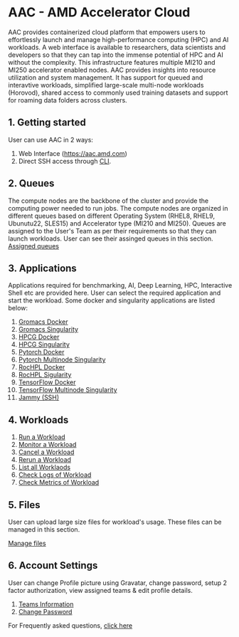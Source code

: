 # AAC - AMD Accelerator Cloud
AAC provides containerized cloud platform that empowers users to effortlessly launch and manage high-performance computing (HPC) and AI workloads. A web interface is available to researchers, data scientists and developers so that they can tap into the immense potential of HPC and AI without the complexity. This infrastructure features multiple MI210 and MI250 accelerator enabled nodes. AAC provides insights into resource utilization and system management. It has support for queued and interavtive workloads, simplified large-scale multi-node workloads (Horovod), shared access to commonly used training datasets and support for roaming data folders across clusters.


## 1. Getting started
User can use AAC in 2 ways:
1. Web Interface (https://aac.amd.com)
2. Direct SSH access through [CLI](https://github.com/amddcgpuce/AMDAcceleratorCloudGuides/tree/main?tab=readme-ov-file#how-to-ssh-to-the-plano-slurm-cluster).

## 2. Queues
The compute nodes are the backbone of the cluster and provide the computing power needed to run jobs. The compute nodes are organized in different queues based on different Operating System (RHEL8, RHEL9, Ubunutu22, SLES15) and Accelerator type (MI210 and MI250). Queues are assigned to the User's Team as per their requirements so that they can launch workloads. User can see their assinged queues in this section.
[Assigned queues](https://github.com/amddcgpuce/AMDAcceleratorCloudGuides/blob/main/PlexusQuickStartGuide/HowTo_Check_Queues_Assigned.md)


## 3. Applications
Applications required for benchmarking, AI, Deep Learning, HPC, Interactive Shell etc are provided here. User can select the required application and start the workload. Some docker and singularity applications are listed below:
1. [Gromacs Docker](https://github.com/amddcgpuce/AMDAcceleratorCloudGuides/blob/main/PlexusQuickStartGuide/HowTo_Launch_Gromacs_Docker_Application.md)
2. [Gromacs Singularity](https://github.com/amddcgpuce/AMDAcceleratorCloudGuides/blob/main/PlexusQuickStartGuide/HowTo_Launch_Gromacs_Singularity_Application.md)
3. [HPCG Docker](https://github.com/amddcgpuce/AMDAcceleratorCloudGuides/blob/main/PlexusQuickStartGuide/HowTo_Launch_HPCG_Docker_Application.md)
4. [HPCG Singularity](https://github.com/amddcgpuce/AMDAcceleratorCloudGuides/blob/main/PlexusQuickStartGuide/HowTo_Launch_HPCG_Singularity_Application.md)
5. [Pytorch Docker](https://github.com/amddcgpuce/AMDAcceleratorCloudGuides/blob/main/PlexusQuickStartGuide/HowTo_Launch_Pytorch_Application.md)
6. [Pytorch Multinode Singularity](https://github.com/amddcgpuce/AMDAcceleratorCloudGuides/blob/main/PlexusQuickStartGuide/HowTo_Launch_PyTorch_Application_Multinode.md)
7. [RocHPL Docker](https://github.com/amddcgpuce/AMDAcceleratorCloudGuides/blob/main/PlexusQuickStartGuide/HowTo_Launch_RocHPL_Docker_Application.md)
8. [RocHPL Sigularity](https://github.com/amddcgpuce/AMDAcceleratorCloudGuides/blob/main/PlexusQuickStartGuide/HowTo_Launch_RocHPL_Singularity_Application.md)
9. [TensorFlow Docker](https://github.com/amddcgpuce/AMDAcceleratorCloudGuides/blob/main/PlexusQuickStartGuide/HowTo_Launch_TensorFlowDocker_Application.md)
10. [TensorFlow Multinode Singularity](https://github.com/amddcgpuce/AMDAcceleratorCloudGuides/blob/main/PlexusQuickStartGuide/HowTo_Launch_TensorFlow_Multinode_Singularity_Application.md)
11. [Jammy (SSH)](https://github.com/amddcgpuce/AMDAcceleratorCloudGuides/blob/main/PlexusQuickStartGuide/How_To_Launch_Jammy(SSH)_Application.md)


## 4. Workloads
1. [Run a Workload](https://github.com/amddcgpuce/AMDAcceleratorCloudGuides/blob/main/PlexusQuickStartGuide/HowTo_Run_Workload.md)
2. [Monitor a Workload](https://github.com/amddcgpuce/AMDAcceleratorCloudGuides/blob/main/PlexusQuickStartGuide/HowTo_Monitor_Workload.md)
3. [Cancel a Workload](https://github.com/amddcgpuce/AMDAcceleratorCloudGuides/blob/main/PlexusQuickStartGuide/HowTo_Cancel_Workload.md)
4. [Rerun a Workload](https://github.com/amddcgpuce/AMDAcceleratorCloudGuides/blob/main/PlexusQuickStartGuide/How_To_Rerun_A_Workload.md)
5. [List all Worklaods](https://github.com/amddcgpuce/AMDAcceleratorCloudGuides/blob/main/PlexusQuickStartGuide/HowTo_Check_ListOf_Workloads_Launched.md)
6. [Check Logs of Workload](https://github.com/amddcgpuce/AMDAcceleratorCloudGuides/blob/main/PlexusQuickStartGuide/HowTo_Check_Logs_After_Launching_Workloads.md)
7. [Check Metrics of Workload](https://github.com/amddcgpuce/AMDAcceleratorCloudGuides/blob/main/PlexusQuickStartGuide/HowTo_Check_Metrics.md)

   
## 5. Files
User can upload large size files for workload's usage. These files can be managed in this section.

[Manage files](https://github.com/amddcgpuce/AMDAcceleratorCloudGuides/blob/main/PlexusQuickStartGuide/HowTo_manage_Files.md)

## 6. Account Settings
User can change Profile picture using Gravatar, change password, setup 2 factor authorization, view assigned teams & edit profile details.
1. [Teams Information](https://github.com/amddcgpuce/AMDAcceleratorCloudGuides/blob/main/PlexusQuickStartGuide/HowTo_Check_Team_Assigned.md)
2. [Change Password](https://github.com/amddcgpuce/AMDAcceleratorCloudGuides/blob/main/PlexusQuickStartGuide/HowTo_Reset_Password.md)

For Frequently asked questions, [click here](https://github.com/amddcgpuce/AMDAcceleratorCloudGuides/blob/main/PlexusQuickStartGuide/FrequentlyAskedQuestions.md)
